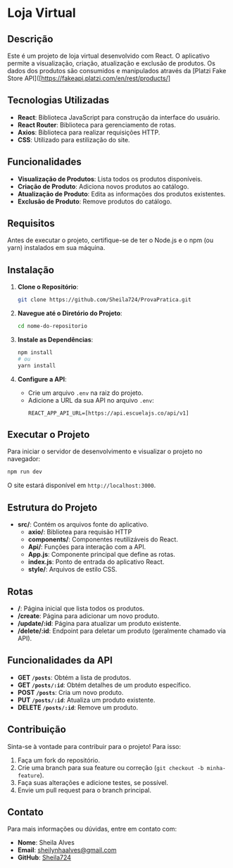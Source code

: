 # Loja Virtual

## Descrição

Este é um projeto de loja virtual desenvolvido com React. O aplicativo permite a visualização, criação, atualização e exclusão de produtos. Os dados dos produtos são consumidos e manipulados através da [Platzi Fake Store API]([https://fakeapi.platzi.com/en/rest/products/]

## Tecnologias Utilizadas

- **React**: Biblioteca JavaScript para construção da interface do usuário.
- **React Router**: Biblioteca para gerenciamento de rotas.
- **Axios**: Biblioteca para realizar requisições HTTP.
- **CSS**: Utilizado para estilização do site.

## Funcionalidades

- **Visualização de Produtos**: Lista todos os produtos disponíveis.
- **Criação de Produto**: Adiciona novos produtos ao catálogo.
- **Atualização de Produto**: Edita as informações dos produtos existentes.
- **Exclusão de Produto**: Remove produtos do catálogo.

## Requisitos

Antes de executar o projeto, certifique-se de ter o Node.js e o npm (ou yarn) instalados em sua máquina.

## Instalação

1. **Clone o Repositório**:
   ```bash
   git clone https://github.com/Sheila724/ProvaPratica.git
   ```

2. **Navegue até o Diretório do Projeto**:
   ```bash
   cd nome-do-repositorio
   ```

3. **Instale as Dependências**:
   ```bash
   npm install
   # ou
   yarn install
   ```

4. **Configure a API**:
   - Crie um arquivo `.env` na raiz do projeto.
   - Adicione a URL da sua API no arquivo `.env`:
     ```env
     REACT_APP_API_URL=[https://api.escuelajs.co/api/v1]
     ```

## Executar o Projeto

Para iniciar o servidor de desenvolvimento e visualizar o projeto no navegador:

```bash
npm run dev
```

O site estará disponível em `http://localhost:3000`.

## Estrutura do Projeto

- **src/**: Contém os arquivos fonte do aplicativo.
  - **axio/**: Bibliotea para requisão HTTP
  - **components/**: Componentes reutilizáveis do React.
  - **Api/**: Funções para interação com a API.
  - **App.js**: Componente principal que define as rotas.
  - **index.js**: Ponto de entrada do aplicativo React.
  - **style/**: Arquivos de estilo CSS.

## Rotas

- **/**: Página inicial que lista todos os produtos.
- **/create**: Página para adicionar um novo produto.
- **/update/:id**: Página para atualizar um produto existente.
- **/delete/:id**: Endpoint para deletar um produto (geralmente chamado via API).

## Funcionalidades da API

- **GET `/posts`**: Obtém a lista de produtos.
- **GET `/posts/:id`**: Obtém detalhes de um produto específico.
- **POST `/posts`**: Cria um novo produto.
- **PUT `/posts/:id`**: Atualiza um produto existente.
- **DELETE `/posts/:id`**: Remove um produto.

## Contribuição

Sinta-se à vontade para contribuir para o projeto! Para isso:

1. Faça um fork do repositório.
2. Crie uma branch para sua feature ou correção (`git checkout -b minha-feature`).
3. Faça suas alterações e adicione testes, se possível.
4. Envie um pull request para o branch principal.

## Contato

Para mais informações ou dúvidas, entre em contato com:

- **Nome**: Sheila Alves
- **Email**: sheilynhaalves@gmail.com
- **GitHub**: [Sheila724](https://github.com/Sheila724)
